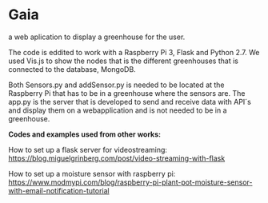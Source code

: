 # Gaia
a web aplication to display a greenhouse for the user.

The code is eddited to work with a Raspberry Pi 3, Flask and Python 2.7. We used Vis.js to show the nodes that is the different greenhouses that is connected to the database, MongoDB. 

Both Sensors.py and addSensor.py is needed to be located at the Raspberry Pi that has to be in a greenhouse where the sensors are.
The app.py is the server that is developed to send and receive data with API´s and display them on a webapplication and is not needed to be in a greenhouse. 



<B>Codes and examples used from other works:</B>

How to set up a flask server for videostreaming:
https://blog.miguelgrinberg.com/post/video-streaming-with-flask

How to set up a moisture sensor with raspberry pi:
https://www.modmypi.com/blog/raspberry-pi-plant-pot-moisture-sensor-with-email-notification-tutorial
